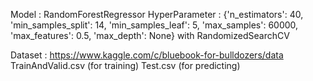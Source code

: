 Model : RandomForestRegressor
HyperParameter : 
{'n_estimators': 40,
 'min_samples_split': 14,
 'min_samples_leaf': 5,
 'max_samples': 60000,
 'max_features': 0.5,
 'max_depth': None}
 with RandomizedSearchCV 

 Dataset : https://www.kaggle.com/c/bluebook-for-bulldozers/data 
 TrainAndValid.csv (for training)
 Test.csv (for predicting)
